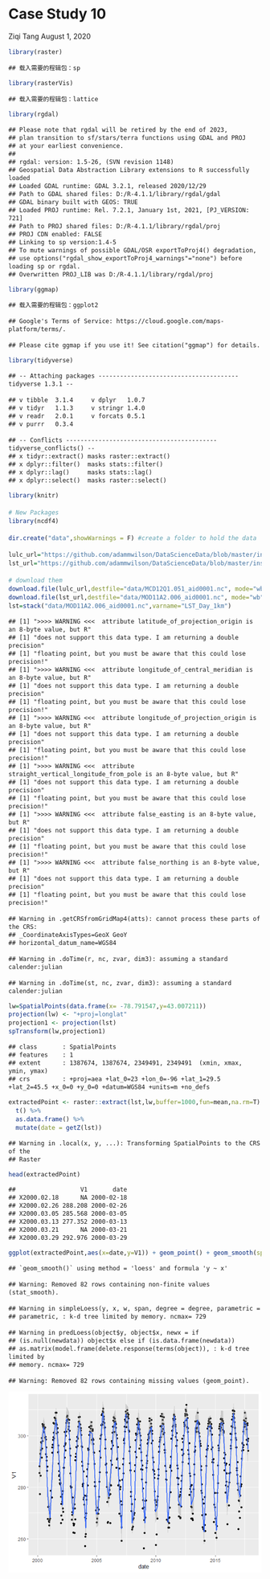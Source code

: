 Case Study 10
================
Ziqi Tang
August 1, 2020

``` r
library(raster)
```

    ## 载入需要的程辑包：sp

``` r
library(rasterVis)
```

    ## 载入需要的程辑包：lattice

``` r
library(rgdal)
```

    ## Please note that rgdal will be retired by the end of 2023,
    ## plan transition to sf/stars/terra functions using GDAL and PROJ
    ## at your earliest convenience.
    ## 
    ## rgdal: version: 1.5-26, (SVN revision 1148)
    ## Geospatial Data Abstraction Library extensions to R successfully loaded
    ## Loaded GDAL runtime: GDAL 3.2.1, released 2020/12/29
    ## Path to GDAL shared files: D:/R-4.1.1/library/rgdal/gdal
    ## GDAL binary built with GEOS: TRUE 
    ## Loaded PROJ runtime: Rel. 7.2.1, January 1st, 2021, [PJ_VERSION: 721]
    ## Path to PROJ shared files: D:/R-4.1.1/library/rgdal/proj
    ## PROJ CDN enabled: FALSE
    ## Linking to sp version:1.4-5
    ## To mute warnings of possible GDAL/OSR exportToProj4() degradation,
    ## use options("rgdal_show_exportToProj4_warnings"="none") before loading sp or rgdal.
    ## Overwritten PROJ_LIB was D:/R-4.1.1/library/rgdal/proj

``` r
library(ggmap)
```

    ## 载入需要的程辑包：ggplot2

    ## Google's Terms of Service: https://cloud.google.com/maps-platform/terms/.

    ## Please cite ggmap if you use it! See citation("ggmap") for details.

``` r
library(tidyverse)
```

    ## -- Attaching packages --------------------------------------- tidyverse 1.3.1 --

    ## v tibble  3.1.4     v dplyr   1.0.7
    ## v tidyr   1.1.3     v stringr 1.4.0
    ## v readr   2.0.1     v forcats 0.5.1
    ## v purrr   0.3.4

    ## -- Conflicts ------------------------------------------ tidyverse_conflicts() --
    ## x tidyr::extract() masks raster::extract()
    ## x dplyr::filter()  masks stats::filter()
    ## x dplyr::lag()     masks stats::lag()
    ## x dplyr::select()  masks raster::select()

``` r
library(knitr)

# New Packages
library(ncdf4)

dir.create("data",showWarnings = F) #create a folder to hold the data

lulc_url="https://github.com/adammwilson/DataScienceData/blob/master/inst/extdata/appeears/MCD12Q1.051_aid0001.nc?raw=true"
lst_url="https://github.com/adammwilson/DataScienceData/blob/master/inst/extdata/appeears/MOD11A2.006_aid0001.nc?raw=true"

# download them
download.file(lulc_url,destfile="data/MCD12Q1.051_aid0001.nc", mode="wb")
download.file(lst_url,destfile="data/MOD11A2.006_aid0001.nc", mode="wb")
lst=stack("data/MOD11A2.006_aid0001.nc",varname="LST_Day_1km")
```

    ## [1] ">>>> WARNING <<<  attribute latitude_of_projection_origin is an 8-byte value, but R"
    ## [1] "does not support this data type. I am returning a double precision"
    ## [1] "floating point, but you must be aware that this could lose precision!"
    ## [1] ">>>> WARNING <<<  attribute longitude_of_central_meridian is an 8-byte value, but R"
    ## [1] "does not support this data type. I am returning a double precision"
    ## [1] "floating point, but you must be aware that this could lose precision!"
    ## [1] ">>>> WARNING <<<  attribute longitude_of_projection_origin is an 8-byte value, but R"
    ## [1] "does not support this data type. I am returning a double precision"
    ## [1] "floating point, but you must be aware that this could lose precision!"
    ## [1] ">>>> WARNING <<<  attribute straight_vertical_longitude_from_pole is an 8-byte value, but R"
    ## [1] "does not support this data type. I am returning a double precision"
    ## [1] "floating point, but you must be aware that this could lose precision!"
    ## [1] ">>>> WARNING <<<  attribute false_easting is an 8-byte value, but R"
    ## [1] "does not support this data type. I am returning a double precision"
    ## [1] "floating point, but you must be aware that this could lose precision!"
    ## [1] ">>>> WARNING <<<  attribute false_northing is an 8-byte value, but R"
    ## [1] "does not support this data type. I am returning a double precision"
    ## [1] "floating point, but you must be aware that this could lose precision!"

    ## Warning in .getCRSfromGridMap4(atts): cannot process these parts of the CRS:
    ## _CoordinateAxisTypes=GeoX GeoY
    ## horizontal_datum_name=WGS84

    ## Warning in .doTime(r, nc, zvar, dim3): assuming a standard calender:julian

    ## Warning in .doTime(st, nc, zvar, dim3): assuming a standard calender:julian

``` r
lw=SpatialPoints(data.frame(x= -78.791547,y=43.007211))
projection(lw) <- "+proj=longlat"
projection1 <- projection(lst)
spTransform(lw,projection1)
```

    ## class       : SpatialPoints 
    ## features    : 1 
    ## extent      : 1387674, 1387674, 2349491, 2349491  (xmin, xmax, ymin, ymax)
    ## crs         : +proj=aea +lat_0=23 +lon_0=-96 +lat_1=29.5 +lat_2=45.5 +x_0=0 +y_0=0 +datum=WGS84 +units=m +no_defs

``` r
extractedPoint <- raster::extract(lst,lw,buffer=1000,fun=mean,na.rm=T) %>%
  t() %>%
  as.data.frame() %>%
  mutate(date = getZ(lst))
```

    ## Warning in .local(x, y, ...): Transforming SpatialPoints to the CRS of the
    ## Raster

``` r
head(extractedPoint)
```

    ##                  V1       date
    ## X2000.02.18      NA 2000-02-18
    ## X2000.02.26 288.208 2000-02-26
    ## X2000.03.05 285.568 2000-03-05
    ## X2000.03.13 277.352 2000-03-13
    ## X2000.03.21      NA 2000-03-21
    ## X2000.03.29 292.976 2000-03-29

``` r
ggplot(extractedPoint,aes(x=date,y=V1)) + geom_point() + geom_smooth(span = 0.01,n = 100)
```

    ## `geom_smooth()` using method = 'loess' and formula 'y ~ x'

    ## Warning: Removed 82 rows containing non-finite values (stat_smooth).

    ## Warning in simpleLoess(y, x, w, span, degree = degree, parametric =
    ## parametric, : k-d tree limited by memory. ncmax= 729

    ## Warning in predLoess(object$y, object$x, newx = if
    ## (is.null(newdata)) object$x else if (is.data.frame(newdata))
    ## as.matrix(model.frame(delete.response(terms(object)), : k-d tree limited by
    ## memory. ncmax= 729

    ## Warning: Removed 82 rows containing missing values (geom_point).

![](case_study_10_files/figure-gfm/unnamed-chunk-1-1.png)<!-- -->
